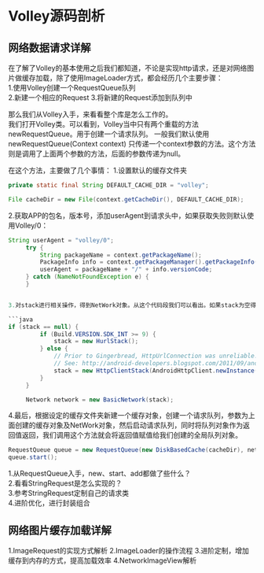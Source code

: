 # Volley源码剖析

## 网络数据请求详解
在了解了Volley的基本使用之后我们都知道，不论是实现http请求，还是对网络图片做缓存加载，除了使用ImageLoader方式，都会经历几个主要步骤：  
1.使用Volley创建一个RequestQueue队列  
2.新建一个相应的Request 
3.将新建的Request添加到队列中

那么我们从Volley入手，来看看整个库是怎么工作的。   
我们打开Volley类。可以看到，Volley当中只有两个重载的方法newRequestQueue。用于创建一个请求队列。
一般我们默认使用newRequestQueue(Context context) 只传递一个context参数的方法。这个方法则是调用了上面两个参数的方法，后面的参数传递为null。   

在这个方法，主要做了几个事情：
   1.设置默认的缓存文件夹
   ```java   
   private static final String DEFAULT_CACHE_DIR = "volley";
   
   File cacheDir = new File(context.getCacheDir(), DEFAULT_CACHE_DIR);
   ```
   
   2.获取APP的包名，版本号，添加userAgent到请求头中，如果获取失败则默认使用Volley/0：
   ```java    
   String userAgent = "volley/0";
        try {
            String packageName = context.getPackageName();
            PackageInfo info = context.getPackageManager().getPackageInfo(packageName, 0);
            userAgent = packageName + "/" + info.versionCode;
        } catch (NameNotFoundException e) {
        }


   3.对stack进行相关操作，得到NetWork对象。从这个代码段我们可以看出。如果stack为空得话volley会根据系统版本，选择对应的方式来创建。如果我们传递了自己自定义的stack 那么就直接使用。因此，如果你想要个性化自己来实现stack，就可以直接调用这个方法来创建队列。   
   
   ```java    
if (stack == null) {
            if (Build.VERSION.SDK_INT >= 9) {
                stack = new HurlStack();
            } else {
                // Prior to Gingerbread, HttpUrlConnection was unreliable.
                // See: http://android-developers.blogspot.com/2011/09/androids-http-clients.html
                stack = new HttpClientStack(AndroidHttpClient.newInstance(userAgent));
            }
        }

        Network network = new BasicNetwork(stack);
```

  4.最后，根据设定的缓存文件夹新建一个缓存对象，创建一个请求队列，参数为上面创建的缓存对象及NetWork对象，然后启动请求队列，同时将队列对象作为返回值返回，我们调用这个方法就会将返回值赋值给我们创建的全局队列对象。   
  
  ```java   
  RequestQueue queue = new RequestQueue(new DiskBasedCache(cacheDir), network);
  queue.start();
```


1.从RequestQueue入手，new、start、add都做了些什么？   
2.看看StringRequest是怎么实现的？   
3.参考StringRequest定制自己的请求类  
4.进阶优化，进行封装组合  

## 网络图片缓存加载详解

1.ImageRequest的实现方式解析
2.ImageLoader的操作流程
3.进阶定制，增加缓存到内存的方式，提高加载效率
4.NetworkImageView解析